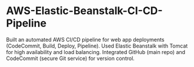# AWS-Elastic-Beanstalk-CI-CD-Pipeline
Built an automated AWS CI/CD pipeline for web app deployments (CodeCommit, Build, Deploy, Pipeline). Used Elastic Beanstalk with Tomcat for high availability and load balancing. Integrated GitHub (main repo) and CodeCommit (secure Git service) for version control. 
